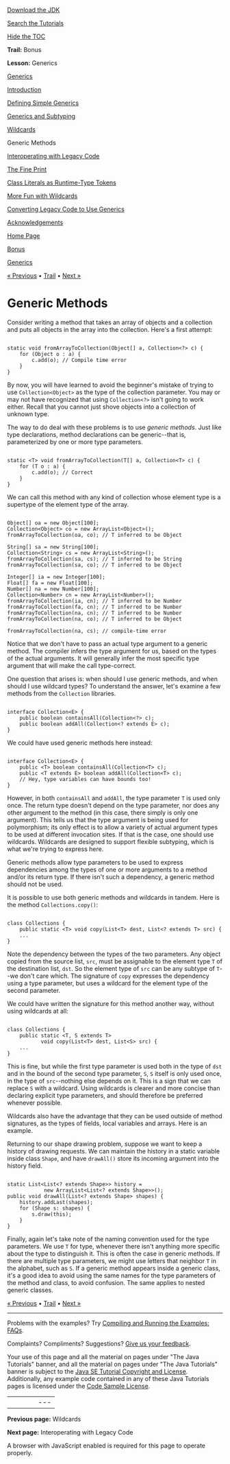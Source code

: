 [Download
the JDK](http://java.sun.com/javase/6/download.jsp)
  
[Search the
Tutorials](../../search.html)
  
[Hide the TOC](javascript:toggleLeft())

**Trail:** Bonus
  
**Lesson:** Generics

[Generics](index.html)

[Introduction](intro.html)

[Defining Simple Generics](simple.html)

[Generics and Subtyping](subtype.html)

[Wildcards](wildcards.html)

Generic Methods

[Interoperating with Legacy Code](legacy.html)

[The Fine Print](fineprint.html)

[Class Literals as Runtime-Type Tokens](literals.html)

[More Fun with Wildcards](morefun.html)

[Converting Legacy Code to Use Generics](convert.html)

[Acknowledgements](acknowledgements.html)

[Home Page](../../index.html)
>
[Bonus](../index.html)
>
[Generics](index.html)

[« Previous](wildcards.html) • [Trail](../TOC.html) • [Next »](legacy.html)

# Generic Methods

Consider writing a method that takes an array of objects and a collection and
puts all objects in the array into the collection. Here's a first attempt:

```

static void fromArrayToCollection(Object[] a, Collection<?> c) {
    for (Object o : a) { 
        c.add(o); // Compile time error
    }
}

```

By now, you will have learned to avoid the beginner's mistake of trying to
use
`Collection<Object>` as the type of the collection parameter.
You may or may not have recognized that using `Collection<?>` isn't
going to work either. Recall that you cannot just shove objects into a
collection of unknown type.

The way to do deal with these problems is to use *generic methods*.
Just like type declarations, method declarations can be generic--that is,
parameterized by one or more type parameters.

```

static <T> void fromArrayToCollection(T[] a, Collection<T> c) {
    for (T o : a) {
        c.add(o); // Correct
    }
}

```

We can call this method with any kind of collection whose element type
is a supertype of the element type of the array.

```

Object[] oa = new Object[100];
Collection<Object> co = new ArrayList<Object>();
fromArrayToCollection(oa, co); // T inferred to be Object

String[] sa = new String[100];
Collection<String> cs = new ArrayList<String>();
fromArrayToCollection(sa, cs); // T inferred to be String
fromArrayToCollection(sa, co); // T inferred to be Object

Integer[] ia = new Integer[100];
Float[] fa = new Float[100];
Number[] na = new Number[100];
Collection<Number> cn = new ArrayList<Number>();
fromArrayToCollection(ia, cn); // T inferred to be Number
fromArrayToCollection(fa, cn); // T inferred to be Number
fromArrayToCollection(na, cn); // T inferred to be Number
fromArrayToCollection(na, co); // T inferred to be Object

fromArrayToCollection(na, cs); // compile-time error

```

Notice that we don't have to pass an actual type argument to a generic method.
The compiler infers the type argument for us, based on the types of the
actual arguments. It will generally infer the
most specific type argument that will make the call type-correct.

One question that arises is: when should I use generic methods, and when
should I use wildcard types? To understand the answer, let's examine
a few methods from the `Collection` libraries.

```

interface Collection<E> {
    public boolean containsAll(Collection<?> c);
    public boolean addAll(Collection<? extends E> c);
}

```

We could have used generic methods here instead:

```

interface Collection<E> {
    public <T> boolean containsAll(Collection<T> c);
    public <T extends E> boolean addAll(Collection<T> c);
    // Hey, type variables can have bounds too!
}

```

However, in both `containsAll` and `addAll`, the type parameter
`T` is used only once. The return type doesn't depend on
the type parameter, nor does any other argument to the method (in this case,
there simply is only one argument). This tells us that the type argument
is being used for polymorphism; its only effect is to allow a variety of
actual argument types to be used at different invocation sites. If that is
the case, one should use wildcards. Wildcards are designed to support
flexible subtyping, which is what we're trying to express here.

Generic methods allow type parameters to be used to express dependencies
among the types of one or more arguments to a method and/or its
return type. If there isn't such a dependency, a generic method should
not be used.

It is possible to use both generic methods and wildcards in tandem. Here is
the method `Collections.copy()`:

```

class Collections {
    public static <T> void copy(List<T> dest, List<? extends T> src) {
    ...
}

```

Note the dependency between the types of the two parameters. Any object
copied from the source list, `src`, must be assignable to the
element type `T` of the destination list, `dst`. So the
element type of `src` can be any subtype of `T`--we don't
care which. The signature of `copy` expresses the dependency using
a type parameter, but uses a wildcard for the element type of the second
parameter.

We could have written the signature for this method another way,
without using wildcards at all:

```

class Collections {
    public static <T, S extends T> 
           void copy(List<T> dest, List<S> src) {
    ...
}

```

This is fine, but while the first type parameter is used both in the type
of `dst` and in the bound of the second type parameter, `S`,
`S` itself is only used once, in the type of `src`--nothing else
depends on it. This is a sign that we can replace `S` with a wildcard.
Using wildcards is clearer and more concise than declaring explicit type
parameters, and should therefore be preferred whenever possible.

Wildcards
also have the advantage that they can be used outside of method signatures,
as the types of fields, local variables and arrays. Here is an example.

Returning to our shape drawing problem, suppose we want to keep a history of
drawing requests. We can maintain the history in a static variable inside
class `Shape`, and have `drawAll()`
store its incoming argument into the history field.

```

static List<List<? extends Shape>> history = 
			new ArrayList<List<? extends Shape>>();
public void drawAll(List<? extends Shape> shapes) {
    history.addLast(shapes);
    for (Shape s: shapes) {
        s.draw(this);
    }
}

```

Finally, again let's take note of the naming convention used for
the type parameters. We use `T` for type, whenever there isn't
anything more specific about the type to distinguish it. This is often
the case in generic methods. If there are multiple type parameters,
we might use letters that neighbor `T` in the alphabet, such as
`S`. If a generic method appears inside a generic class,
it's a good idea to avoid using the same names for the type parameters
of the method and class, to avoid confusion. The same applies to
nested generic classes.

[« Previous](wildcards.html)
•
[Trail](../TOC.html)
•
[Next »](legacy.html)

---

Problems with the examples? Try [Compiling and Running
the Examples: FAQs](../../information/run-examples.html).
  
Complaints? Compliments? Suggestions? [Give
us your feedback](http://download.oracle.com/javase/feedback.html).

Your use of this page and all the material on pages under "The Java Tutorials" banner,
and all the material on pages under "The Java Tutorials" banner is subject to the [Java SE Tutorial Copyright
and License](../../information/license.html).
Additionally, any example code contained in any of these Java
Tutorials pages is licensed under the
[Code
Sample License](http://developers.sun.com/license/berkeley_license.html).

|  |  |  |  |  |
| --- | --- | --- | --- | --- |
| |  |  | | --- | --- | | duke image | Oracle logo | | [About Oracle](http://www.oracle.com/us/corporate/index.html) | [Oracle Technology Network](http://www.oracle.com/technology/index.html) | [Terms of Service](https://www.samplecode.oracle.com/servlets/CompulsoryClickThrough?type=TermsOfService) | Copyright © 1995, 2011 Oracle and/or its affiliates. All rights reserved. |

**Previous page:** Wildcards
  
**Next page:** Interoperating with Legacy Code




A browser with JavaScript enabled is required for this page to operate properly.